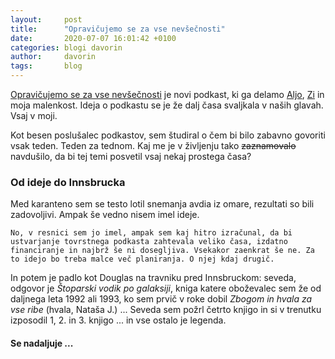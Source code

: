 ```yaml
---
layout:     post
title:      "Opravičujemo se za vse nevšečnosti"
date:       2020-07-07 16:01:42 +0100
categories: blogi davorin
author:		davorin
tags:		blog
---
```


[Opravičujemo se za vse nevšečnosti](https://opravicujemo.se/) je novi podkast, ki ga delamo [Aljo](https://twitter.com/kozli42), [Zi](https://twitter.com/gregorzalaznik) in moja malenkost. Ideja o podkastu se je že dalj časa svaljkala v naših glavah. Vsaj v moji.

Kot besen poslušalec podkastov, sem študiral o čem bi bilo zabavno govoriti vsak teden. Teden za tednom. Kaj me je v življenju tako ~~zaznamovalo~~ navdušilo, da bi tej temi posvetil vsaj nekaj prostega časa?

### Od ideje do Innsbrucka

Med karanteno sem se testo lotil snemanja avdia iz omare, rezultati so bili zadovoljivi. Ampak še vedno nisem imel ideje.

	No, v resnici sem jo imel, ampak sem kaj hitro izračunal, da bi ustvarjanje tovrstnega podkasta zahtevala veliko časa, izdatno financiranje in najbrž še ni dosegljiva. Vsekakor zaenkrat še ne. Za to idejo bo treba malce več planiranja. O njej kdaj drugič.

In potem je padlo kot Douglas na travniku pred Innsbruckom: seveda, odgovor je _Štoparski vodik po galaksiji_, kniga katere oboževalec sem že od daljnega leta 1992 ali 1993, ko sem prvič v roke dobil _Zbogom in hvala za vse ribe_ (hvala, Nataša J.) ... Seveda sem požrl četrto knjigo in si v trenutku izposodil 1, 2. in 3. knjigo ... in vse ostalo je legenda.

#### Se nadaljuje ...

